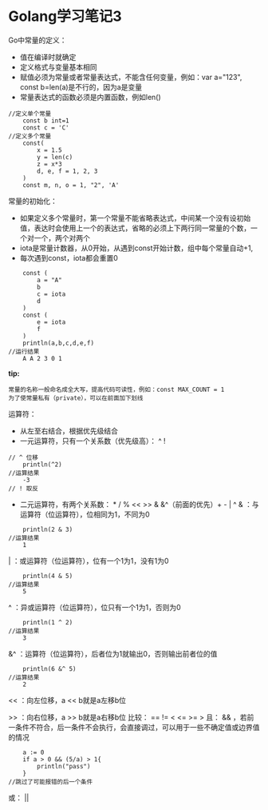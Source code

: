 # Golang学习笔记3
Go中常量的定义：
* 值在编译时就确定
* 定义格式与变量基本相同
* 赋值必须为常量或者常量表达式，不能含任何变量，例如：var a="123", const b=len(a)是不行的，因为a是变量
* 常量表达式的函数必须是内置函数，例如len()
```
//定义单个常量
	const b int=1
    const c = 'C'
//定义多个常量
	const(
        x = 1.5
        y = len(c)
        z = x*3
        d, e, f = 1, 2, 3
    )
    const m, n, o = 1, "2", 'A'
```
常量的初始化：
* 如果定义多个常量时，第一个常量不能省略表达式，中间某一个没有设初始值，表达时会使用上一个的表达式，省略的必须上下两行同一常量的个数，一个对一个，两个对两个
* iota是常量计数器，从0开始，从遇到const开始计数，组中每个常量自动+1,
* 每次遇到const，iota都会重置0
```
    const (
        a = "A"
        b
        c = iota
        d
    )
    const (
        e = iota
        f
    )
    println(a,b,c,d,e,f)
//运行结果
    A A 2 3 0 1
```
**tip:**
```
常量的名称一般命名成全大写，提高代码可读性，例如：const MAX_COUNT = 1
为了使常量私有（private），可以在前面加下划线
```
运算符：
* 从左至右结合，根据优先级结合
* 一元运算符，只有一个关系数（优先级高）： ^ !
```
// ^ 位移
    println(^2)
//运算结果
    -3
// ! 取反
```
* 二元运算符，有两个关系数： * / % << >> & &^（前面的优先）+ - | ^
& ：与运算符（位运算符），位相同为1，不同为0
```
    println(2 & 3)
//运算结果
    1
```
| ：或运算符（位运算符），位有一个1为1，没有1为0
```
    println(4 & 5)
//运算结果
    5
```
^ ：异或运算符（位运算符），位只有一个1为1，否则为0
```
    println(1 ^ 2)
//运算结果
    3
```
&^ ：运算符（位运算符），后者位为1就输出0，否则输出前者位的值
```
    println(6 &^ 5)
//运算结果
    2
```
<< ：向左位移，a << b就是a左移b位

\>> ：向右位移，a >> b就是a右移b位
比较： == != < <= >= >
且： && ，若前一条件不符合，后一条件不会执行，会直接调过，可以用于一些不确定值或边界值的情况
```
    a := 0
    if a > 0 && (5/a) > 1{
        println("pass")
    }
//跳过了可能报错的后一个条件
```
或： ||